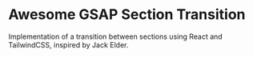 # Awesome GSAP Section Transition
 Implementation of a transition between sections using React and TailwindCSS, inspired by Jack Elder.

